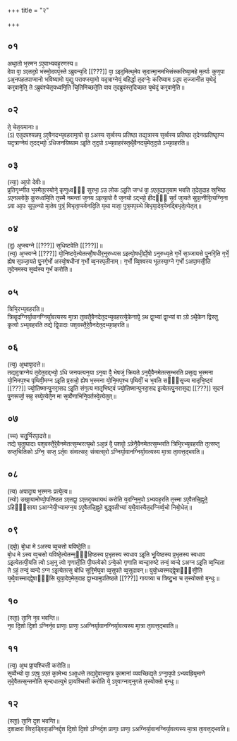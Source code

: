+++
title = "२"

+++
## ०१
अथा᳘तो भ᳘स्मन ऽए᳘वाभ्यवह᳘रणस्य॥  
देवा वा᳘ ऽएतद᳘ग्रे भस्मो᳘दवपं᳘स्ते ऽब्रुवन्य᳘दि [[???]] वा᳘ ऽइद᳘मित्थ᳘मेव स᳘दात्मा᳘नमभिसंस्करिष्या᳘महे म᳘र्त्याः कुण᳘पा ऽअ᳘नपहतपाप्मानो भविष्यामो य᳘द्यु परावप्स्या᳘मो यद᳘त्राग्नेयं᳘ बहिर्द्धा त᳘दग्नेः᳘ करिष्याम ऽउ᳘प त᳘ज्जानीत य᳘थेदं᳘ कर᳘वामे᳘ति᳘ ते ऽब्रुवंश्चेत᳘यध्वमि᳘ति चि᳘तिमिच्छते᳘ति वाव त᳘दब्रुवंस्त᳘दिच्छत य᳘थेदं᳘ कर᳘वामे᳘ति॥  
## ०२
ते᳘ चेत᳘यमानाः॥  
(ऽ) एत᳘दपश्यन्नप᳘ ऽए᳘वैनदभ्य᳘वहरामा᳘पो वा᳘ ऽअस्य स᳘र्व्वस्य प्रतिष्ठा तद्य᳘त्रास्य स᳘र्व्वस्य प्रतिष्ठा त᳘देनत्प्रतिष्ठा᳘प्य यद᳘त्राग्नेयं त᳘दद्भ्यो᳘ ऽधिजनयिष्याम ऽइ᳘ति त᳘द᳘पो ऽभ्य᳘वाहरंस्त᳘थै᳘वैनदय᳘मेत᳘द᳘पो ऽभ्य᳘वहरति॥  
## ०३
(त्या᳘) आ᳘पो देवीः॥  
प्र᳘तिगृभ्णीत भ᳘स्मैत᳘त्स्योने᳘ कृणुध्वᳫँ᳭ सुरभा᳘ ऽउ लोक ऽइ᳘ति जग्धं वा᳘ ऽएत᳘द्यात᳘याम भवति त᳘देत᳘दाह स्र᳘भिष्ठ ऽएनल्लोके᳘ कुरुध्वमि᳘ति त᳘स्मै नमन्तां ज᳘नय ऽइत्या᳘पो वै ज᳘नयो ऽद्भ्यो᳘ हीदᳫँ᳭ स᳘र्वं जा᳘यते सुप᳘त्नीरि᳘त्यग्नि᳘ना ऽवा आ᳘पः सुप᳘त्न्यो मा᳘तेव पुत्रं᳘ बिभृता᳘प्स्वेनदि᳘ति य᳘था माता᳘ पुत्र᳘मप᳘स्थे बिभृया᳘देव᳘मेनद्बिभृते᳘त्येत᳘त्॥  
## ०४
(द᳘) अ᳘प्स्वग्ने [[???]] स᳘धिष्टवेति [[???]]॥  
(त्य᳘) अ᳘प्स्वग्ने [[???]] यो᳘निष्टवे᳘त्येतत्सौ᳘षधीर᳘नुरुध्यस ऽइत्यो᳘षधी᳘र्ह्ये᳘षो ऽनुरुध्य᳘ते ग᳘र्भे स᳘ञ्जायसे पु᳘नरि᳘ति ग᳘र्भे᳘ ह्येष स᳘ञ्जा᳘यते पु᳘नर्ग᳘र्भो अस्यो᳘षधीनां ग᳘र्भो व्व᳘नस्प᳘तीनाम्। ग᳘र्भो व्वि᳘श्वस्य भूतस्या᳘ग्ने ग᳘र्भो ऽअपा᳘मसी᳘ति त᳘देनमस्य स᳘र्व्वस्य ग᳘र्भं करोति॥  
## ०५
त्रिभि᳘रभ्य᳘वहरति॥  
त्रिव्वृ᳘दग्निर्या᳘वानग्निर्या᳘वत्यस्य मा᳘त्रा ता᳘वतै᳘वैनदेत᳘दभ्य᳘वहरत्ये᳘केनाग्रे᳘ ऽथ द्वा᳘भ्यां द्वा᳘भ्यां वा ऽग्रे ऽथै᳘केन द्विस्तु कृ᳘त्वो ऽभ्य᳘वहरति तद्ये द्वि᳘पादाः पश᳘वस्तै᳘रे᳘वैनदेत᳘दभ्य᳘वहरति॥  
## ०६
(त्य᳘) अ᳘थापा᳘दत्ते॥  
तद्यद᳘त्राग्नेयं त᳘देत᳘दद्भ्यो᳘ ऽधि जनयत्यन᳘या ऽन᳘या वै᳘ भेषजं᳘ क्रियते ऽन᳘यै᳘वैनमेतत्स᳘म्भरति प्रस᳘द्य भ᳘स्मना यो᳘निमप᳘श्च पृथिवी᳘मग्न ऽइ᳘ति प्र᳘सन्नो᳘ ह्येष भ᳘स्मना यो᳘नि᳘मप᳘श्च पृथिवीं᳘ च भ᳘वति सᳫँ᳭सृ᳘ज्य मातृभि᳘ष्ट्वं [[???]] ज्यो᳘तिष्मान्पु᳘नरा᳘सद ऽइ᳘ति संग᳘त्य मातृ᳘भिष्ट्वं ज्यो᳘तिष्मान्पुनरा᳘सद इ᳘त्येतत्पु᳘नरास᳘द्य [[???]] स᳘दनं पु᳘नरूर्जा᳘ सह᳘ रय्ये᳘त्येते᳘न मा स᳘र्व्वेणाभिनि᳘वर्तस्वे᳘त्येत᳘त्॥  
## ०७
(च्च) चतु᳘र्भिरपा᳘दत्ते॥  
तद्ये च᳘तुष्पादाः पश᳘वस्तै᳘रे᳘वैनमेतत्स᳘म्भरत्य᳘थो ऽअ᳘न्नं वै᳘ पशवो᳘ ऽन्नेनै᳘वैनमेतत्स᳘म्भरति त्रिभि᳘रभ्य᳘वहरति त᳘त्सप्त᳘ सप्त᳘चितिको ऽग्निः᳘ सप्त᳘ ऽर्त᳘वः संव्वत्सरः᳘ संव्वत्स᳘रो ऽग्निर्या᳘वानग्निर्या᳘वत्यस्य मा᳘त्रा ता᳘वत्त᳘द्भवति॥  
## ०८
(त्य) अपादा᳘य भ᳘स्मनः प्रत्ये᳘त्य॥  
(त्यो) उखा᳘यामोप्यो᳘पतिष्ठत ऽएतद्वा᳘ ऽएतद᳘यथायथं करोति य᳘दग्नि᳘म᳘पो ऽभ्यवह᳘रति त᳘स्मा ऽए᳘वैतन्नि᳘ह्नुते᳘ ऽहिᳫँ᳭साया ऽआग्नेयी᳘भ्यामग्न᳘य ऽए᳘वैतन्नि᳘ह्नुते बुद्ध᳘वतीभ्यां य᳘थै᳘वास्यैत᳘दग्निर्व्व᳘चो निबो᳘धेत्॥  
## ०९
(द्बो᳘) बो᳘धा मे ऽअस्य व्व᳘चसो यविष्ठे᳘ति॥  
बो᳘ध मे ऽस्य व्व᳘चसो यविष्ठे᳘त्येतन्म᳘ᳫँ᳘हिष्ठस्य प्र᳘भृतस्य स्वधाव ऽइ᳘ति भू᳘यिष्ठस्य प्र᳘भृतस्य स्वधाव ऽइ᳘त्येतत्पी᳘यति त्वो ऽअ᳘नु त्वो गृणाती᳘ति पी᳘यत्येको ऽन्वे᳘को गृणाति व्वन्दा᳘रुष्टे तन्वं᳘ व्वन्दे ऽअग्न ऽइ᳘ति व्व᳘न्दिता ते ऽहं᳘ तन्वं᳘ व्वन्दे ऽग्न ऽइ᳘त्येतत्स᳘ बोधि सूरि᳘र्मघ᳘वा व्व᳘सुपते व्व᳘सुदावन्॥ युयो᳘ध्यस्मद्द्वे᳘षाᳫँ᳭सी᳘ति य᳘थै᳘वास्माद्द्वे᳘षाᳫँ᳭सि युया᳘देव᳘मेत᳘दाह द्वा᳘भ्यामुपतिष्ठते [[???]] गायत्र्या च त्रिष्टु᳘भा च त᳘स्योक्तो ब᳘न्धुः॥  
## १०
(स्ता᳘) ता᳘नि न᳘व भवन्ति॥  
न᳘व दि᳘शो दि᳘शो ऽग्निर्न᳘व प्राणाः᳘ प्राणा᳘ ऽअग्निर्या᳘वानग्निर्या᳘वत्यस्य मा᳘त्रा ता᳘वत्त᳘द्भवति॥  
## ११
(त्य᳘) अ᳘थ प्रा᳘यश्चित्ती करोति॥  
स᳘र्व्वेभ्यो वा᳘ ऽएष᳘ ऽएतं का᳘मेभ्य ऽआ᳘धत्ते तद्य᳘दे᳘वास्या᳘त्र का᳘मानां व्यवच्छिद्य᳘ते ऽग्ना᳘व᳘पो ऽभ्यवह्रिय᳘माणे त᳘दे᳘वैतत्स᳘न्तनोति स᳘न्दधात्युभे प्रा᳘यश्चित्ती करोति ये᳘ ऽए᳘वाग्नाव᳘नुगते त᳘स्योक्तो ब᳘न्धुः॥  
## १२
(स्ता᳘) ता᳘नि द᳘श भवन्ति॥  
द᳘शाक्षरा व्विरा᳘ड्विरा᳘डग्निर्द्द᳘श दि᳘शो दि᳘शो ऽग्निर्द᳘श प्राणाः᳘ प्राणा᳘ ऽअग्निर्या᳘वानग्निर्या᳘वत्यस्य मा᳘त्रा ता᳘वत्त᳘द्भवति॥  
